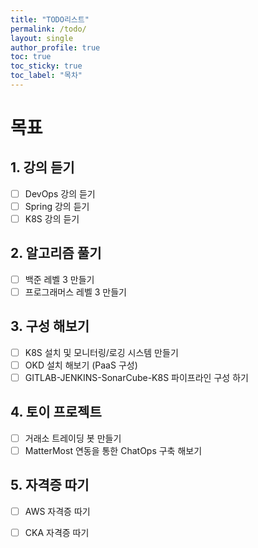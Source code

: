 ```yaml
---
title: "TODO리스트"
permalink: /todo/
layout: single
author_profile: true
toc: true
toc_sticky: true
toc_label: "목차"
---
```


# 목표 
## 1. 강의 듣기
 - [ ] DevOps 강의 듣기 
 - [ ] Spring 강의 듣기
 - [ ] K8S 강의 듣기 

## 2. 알고리즘 풀기
 - [ ] 백준 레벨 3 만들기
 - [ ] 프로그래머스 레벨 3 만들기

## 3. 구성 해보기
 - [ ] K8S 설치 및 모니터링/로깅 시스템 만들기
 - [ ] OKD 설치 해보기 (PaaS 구성)
 - [ ] GITLAB-JENKINS-SonarCube-K8S 파이프라인 구성 하기

## 4. 토이 프로젝트
 - [ ] 거래소 트레이딩 봇 만들기
 - [ ] MatterMost 연동을 통한 ChatOps 구축 해보기

## 5. 자격증 따기
 - [ ] AWS 자격증 따기
 - [ ] CKA 자격증 따기

